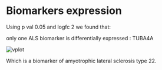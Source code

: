 # Biomarkers expression

Using p val 0.05 and logfc 2  we found that:

only one ALS biomarker is differentially expressed 	: TUBA4A

![vplot](https://user-images.githubusercontent.com/73958439/223316469-8ad78795-3d54-4da3-b779-6544936096c2.png)


Which is a biomarker of amyotrophic lateral sclerosis type 22.
